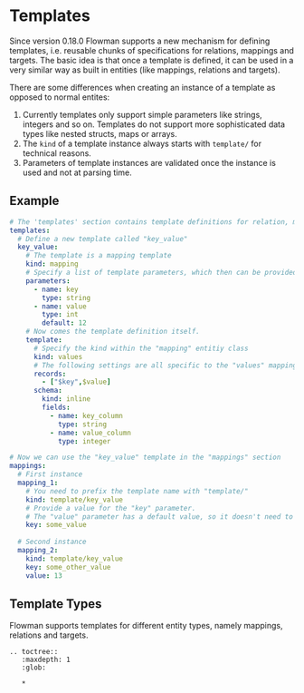 # Templates

Since version 0.18.0 Flowman supports a new mechanism for defining templates, i.e. reusable chunks of specifications
for relations, mappings and targets. The basic idea is that once a template is defined, it can be used in a very
similar way as built in entities (like mappings, relations and targets).

There are some differences when creating an instance of a template as opposed to normal entites:
1. Currently templates only support simple parameters like strings, integers and so on. Templates do not support
   more sophisticated data types like nested structs, maps or arrays.
2. The `kind` of a template instance always starts with `template/` for technical reasons.
3. Parameters of template instances are validated once the instance is used and not at parsing time.

## Example
```yaml
# The 'templates' section contains template definitions for relation, mappings, connections and more
templates:
  # Define a new template called "key_value" 
  key_value:
    # The template is a mapping template  
    kind: mapping
    # Specify a list of template parameters, which then can be provided during instantiation
    parameters:
      - name: key
        type: string
      - name: value
        type: int
        default: 12
    # Now comes the template definition itself.    
    template:
      # Specify the kind within the "mapping" entitiy class  
      kind: values
      # The following settings are all specific to the "values" mapping kind
      records:
        - ["$key",$value]
      schema:
        kind: inline
        fields:
          - name: key_column
            type: string
          - name: value_column
            type: integer

# Now we can use the "key_value" template in the "mappings" section
mappings:
  # First instance  
  mapping_1:
    # You need to prefix the template name with "template/"
    kind: template/key_value
    # Provide a value for the "key" parameter. 
    # The "value" parameter has a default value, so it doesn't need to be provided
    key: some_value
    
  # Second instance
  mapping_2:
    kind: template/key_value
    key: some_other_value
    value: 13
```

## Template Types
Flowman supports templates for different entity types, namely mappings, relations and targets.

```eval_rst
.. toctree::
   :maxdepth: 1
   :glob:

   *
```
